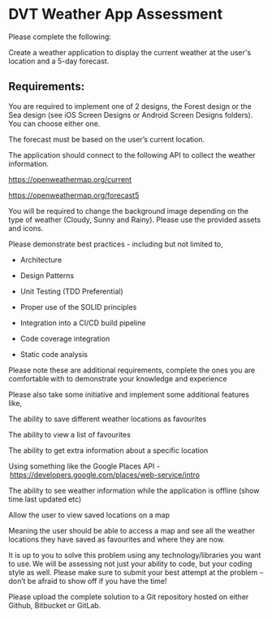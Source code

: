 # DVT Weather App Assessment 

 

Please complete the following: 

Create a weather application to display the current weather at the user's location and a 5-day forecast. 


## Requirements: 

You are required to implement one of 2 designs, the Forest design or the Sea design (see iOS Screen Designs or Android Screen Designs folders). You can choose either one. 

The forecast must be based on the user’s current location. 

The application should connect to the following API to collect the weather information. 

https://openweathermap.org/current 

https://openweathermap.org/forecast5 

You will be required to change the background image depending on the type of weather (Cloudy, Sunny and Rainy). Please use the provided assets and icons. 

Please demonstrate best practices - including but not limited to,  

- Architecture 

- Design Patterns 

- Unit Testing (TDD Preferential) 

- Proper use of the SOLID principles 

- Integration into a CI/CD build pipeline 

- Code coverage integration 

- Static code analysis 

Please note these are additional requirements, complete the ones you are comfortable with to demonstrate your knowledge and experience 

Please also take some initiative and implement some additional features like, 

The ability to save different weather locations as favourites 

The ability to view a list of favourites 

The ability to get extra information about a specific location 

Using something like the Google Places API - https://developers.google.com/places/web-service/intro 

The ability to see weather information while the application is offline (show time last updated etc) 

Allow the user to view saved locations on a map 

Meaning the user should be able to access a map and see all the weather locations they have saved as favourites and where they are now. 

It is up to you to solve this problem using any technology/libraries you want to use. We will be assessing not just your ability to code, but your coding style as well. Please make sure to submit your best attempt at the problem – don’t be afraid to show off if you have the time! 

Please upload the complete solution to a Git repository hosted on either Github, Bitbucket or GitLab. 
